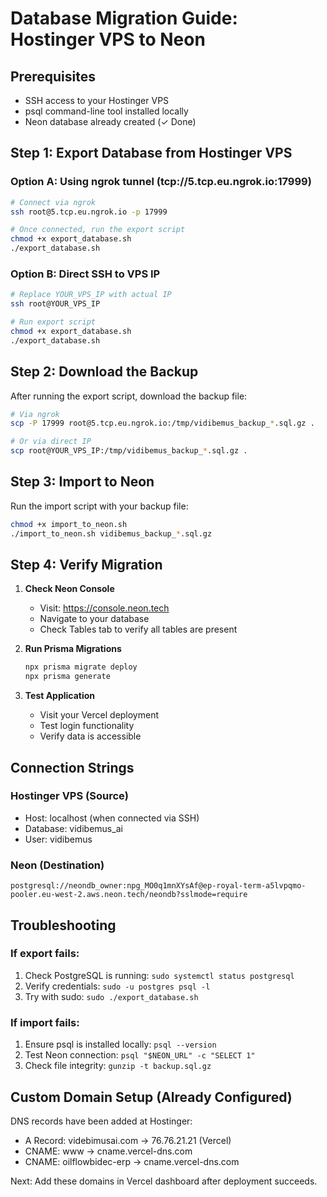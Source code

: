 # Database Migration Guide: Hostinger VPS to Neon

## Prerequisites
- SSH access to your Hostinger VPS
- psql command-line tool installed locally
- Neon database already created (✓ Done)

## Step 1: Export Database from Hostinger VPS

### Option A: Using ngrok tunnel (tcp://5.tcp.eu.ngrok.io:17999)
```bash
# Connect via ngrok
ssh root@5.tcp.eu.ngrok.io -p 17999

# Once connected, run the export script
chmod +x export_database.sh
./export_database.sh
```

### Option B: Direct SSH to VPS IP
```bash
# Replace YOUR_VPS_IP with actual IP
ssh root@YOUR_VPS_IP

# Run export script
chmod +x export_database.sh
./export_database.sh
```

## Step 2: Download the Backup

After running the export script, download the backup file:

```bash
# Via ngrok
scp -P 17999 root@5.tcp.eu.ngrok.io:/tmp/vidibemus_backup_*.sql.gz .

# Or via direct IP
scp root@YOUR_VPS_IP:/tmp/vidibemus_backup_*.sql.gz .
```

## Step 3: Import to Neon

Run the import script with your backup file:

```bash
chmod +x import_to_neon.sh
./import_to_neon.sh vidibemus_backup_*.sql.gz
```

## Step 4: Verify Migration

1. **Check Neon Console**
   - Visit: https://console.neon.tech
   - Navigate to your database
   - Check Tables tab to verify all tables are present

2. **Run Prisma Migrations**
   ```bash
   npx prisma migrate deploy
   npx prisma generate
   ```

3. **Test Application**
   - Visit your Vercel deployment
   - Test login functionality
   - Verify data is accessible

## Connection Strings

### Hostinger VPS (Source)
- Host: localhost (when connected via SSH)
- Database: vidibemus_ai
- User: vidibemus

### Neon (Destination)
```
postgresql://neondb_owner:npg_MO0q1mnXYsAf@ep-royal-term-a5lvpqmo-pooler.eu-west-2.aws.neon.tech/neondb?sslmode=require
```

## Troubleshooting

### If export fails:
1. Check PostgreSQL is running: `sudo systemctl status postgresql`
2. Verify credentials: `sudo -u postgres psql -l`
3. Try with sudo: `sudo ./export_database.sh`

### If import fails:
1. Ensure psql is installed locally: `psql --version`
2. Test Neon connection: `psql "$NEON_URL" -c "SELECT 1"`
3. Check file integrity: `gunzip -t backup.sql.gz`

## Custom Domain Setup (Already Configured)

DNS records have been added at Hostinger:
- A Record: videbimusai.com → 76.76.21.21 (Vercel)
- CNAME: www → cname.vercel-dns.com
- CNAME: oilflowbidec-erp → cname.vercel-dns.com

Next: Add these domains in Vercel dashboard after deployment succeeds.